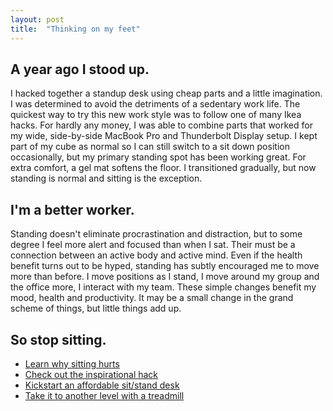 ```yaml
---
layout: post
title:  "Thinking on my feet"
---
```

## A year ago I stood up. 
I hacked together a standup desk using cheap parts and a little imagination. I was determined to avoid the detriments of a sedentary work life. The quickest way to try this new work style was to follow one of many Ikea hacks.  For hardly any money, I was able to combine parts that worked for my wide, side-by-side MacBook Pro and Thunderbolt Display setup. I kept part of my cube as normal so I can still switch to a sit down position occasionally, but my primary standing spot has been working great. For extra comfort, a gel mat softens the floor. I transitioned gradually, but now standing is normal and sitting is the exception.

## I'm a better worker.
Standing doesn't eliminate procrastination and distraction, but to some degree I feel more alert and focused than when I sat. Their must be a connection between an active body and active mind. Even if the health benefit turns out to be hyped, standing has subtly encouraged me to move more than before. I move positions as I stand, I move around my group and the office more, I interact with my team. These simple changes benefit my mood, health and productivity. It may be a small change in the grand scheme of things, but little things add up. 

## So stop sitting.
- [Learn why sitting hurts](http://www.businessweek.com/magazine/content/10_19/b4177071221162.htm)
- [Check out the inspirational hack](http://iamnotaprogrammer.com/Ikea-Standing-desk-for-22-dollars.html)
- [Kickstart an affordable sit/stand desk](https://www.kickstarter.com/projects/2036834894/the-most-affordable-automatic-sit-to-stand-desk)
- [Take it to another level with a treadmill](http://www.instructables.com/id/Treadmill-Desk/)